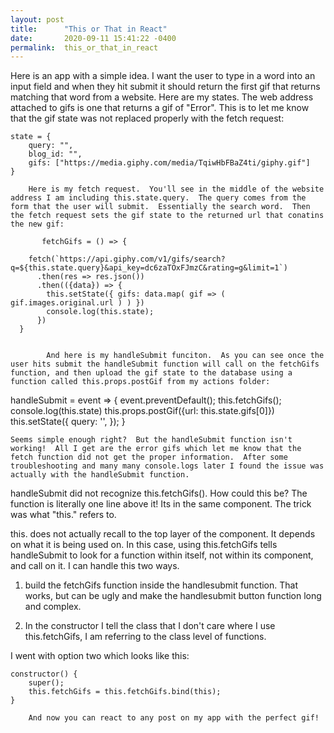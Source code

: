 ```yaml
---
layout: post
title:      "This or That in React"
date:       2020-09-11 15:41:22 -0400
permalink:  this_or_that_in_react
---
```


Here is an app with a simple idea.  I want the user to type in a word into an input field and when they hit submit it should return the first gif that returns matching that word from a website.  Here are my states.  The web address attached to gifs is one that returns a gif of "Error".  This is to let me know that the gif state was not replaced properly with the fetch request:

    state = {
        query: "",
        blog_id: "",
        gifs: ["https://media.giphy.com/media/TqiwHbFBaZ4ti/giphy.gif"]
    }
		
		Here is my fetch request.  You'll see in the middle of the website address I am including this.state.query.  The query comes from the form that the user will submit.  Essentially the search word.  Then the fetch request sets the gif state to the returned url that conatins the new gif:
		
		   fetchGifs = () => {
        
        fetch(`https://api.giphy.com/v1/gifs/search?q=${this.state.query}&api_key=dc6zaTOxFJmzC&rating=g&limit=1`)
          .then(res => res.json())
          .then(({data}) => {
            this.setState({ gifs: data.map( gif => ( gif.images.original.url ) ) })
            console.log(this.state);
          })
      }
			
			
			And here is my handleSubmit funciton.  As you can see once the user hits submit the handleSubmit function will call on the fetchGifs function, and then upload the gif state to the database using a function called this.props.postGif from my actions folder:
			
handleSubmit = event => {
            event.preventDefault();
            this.fetchGifs();
            console.log(this.state)
            this.props.postGif({url: this.state.gifs[0]})
            this.setState({
                query: '',
            });
        }
				
	Seems simple enough right?  But the handleSubmit function isn't working!  All I get are the error gifs which let me know that the fetch function did not get the proper information.  After some troubleshooting and many many console.logs later I found the issue was actually with the handleSubmit function.

handleSubmit did not recognize this.fetchGifs().  How could this be?  The function is literally one line above it!  Its in the same component.  The trick was what "this." refers to.

this. does not actually recall to the top layer of the component.  It depends on what it is being used on.  In this case, using this.fetchGifs tells handleSubmit to look for a function within itself, not within its component, and call on it.  I can handle this two ways.

1.  build the fetchGifs function inside the handlesubmit function.  That works, but can be ugly and make the handlesubmit button function long and complex.

2. In the constructor I tell the class that I don't care where I use this.fetchGifs, I am referring to the class level of functions.

I went with option two which looks like this:

    constructor() {
        super();
        this.fetchGifs = this.fetchGifs.bind(this);
    }
		
		And now you can react to any post on my app with the perfect gif!
